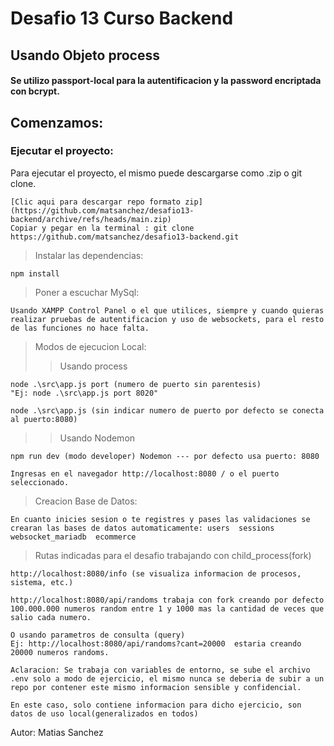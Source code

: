 # Desafio 13 Curso Backend

## Usando Objeto process

#### Se utilizo passport-local para la autentificacion y la password encriptada con bcrypt.

## Comenzamos:

### Ejecutar el proyecto:

Para ejecutar el proyecto, el mismo puede descargarse como .zip o git clone.

```
[Clic aqui para descargar repo formato zip](https://github.com/matsanchez/desafio13-backend/archive/refs/heads/main.zip)
Copiar y pegar en la terminal : git clone https://github.com/matsanchez/desafio13-backend.git
```

> Instalar las dependencias:

```
npm install
```

> Poner a escuchar MySql:

```
Usando XAMPP Control Panel o el que utilices, siempre y cuando quieras realizar pruebas de autentificacion y uso de websockets, para el resto de las funciones no hace falta.
```

> Modos de ejecucion Local:
>
> > Usando process

```
node .\src\app.js port (numero de puerto sin parentesis)
"Ej: node .\src\app.js port 8020"

node .\src\app.js (sin indicar numero de puerto por defecto se conecta al puerto:8080)
```

> > Usando Nodemon

```
npm run dev (modo developer) Nodemon --- por defecto usa puerto: 8080
```

```
Ingresas en el navegador http://localhost:8080 / o el puerto seleccionado.
```

> Creacion Base de Datos:

`En cuanto inicies sesion o te registres y pases las validaciones se crearan las bases de datos automaticamente:
users 
sessions 
websocket_mariadb 
ecommerce 
`

> Rutas indicadas para el desafio trabajando con child_process(fork)

```
http://localhost:8080/info (se visualiza informacion de procesos, sistema, etc.)

http://localhost:8080/api/randoms trabaja con fork creando por defecto 100.000.000 numeros random entre 1 y 1000 mas la cantidad de veces que salio cada numero.

O usando parametros de consulta (query)
Ej: http://localhost:8080/api/randoms?cant=20000  estaria creando 20000 numeros randoms.

```

```
Aclaracion: Se trabaja con variables de entorno, se sube el archivo .env solo a modo de ejercicio, el mismo nunca se deberia de subir a un repo por contener este mismo informacion sensible y confidencial.

En este caso, solo contiene informacion para dicho ejercicio, son datos de uso local(generalizados en todos)
```

Autor: Matias Sanchez
